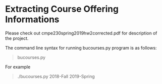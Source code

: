 # Extracting Course Offering Informations

Please check out cmpe230spring2019hw2corrected.pdf for description of the project.


The command line syntax for running bucourses.py program is as follows:

> bucourses.py <start semester>  <end-semester>



For example

> ./bucourses.py 2018-Fall 2019-Spring